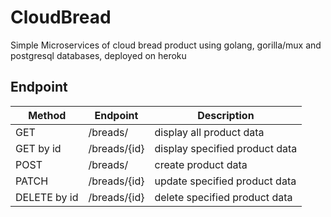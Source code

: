 # CloudBread
Simple Microservices of cloud bread product using golang, gorilla/mux and postgresql databases, deployed on heroku

## Endpoint
| Method  | Endpoint | Description |
| ------------- | ------------- | ------------- |
| GET  | /breads/  | display all product data |
| GET by id  | /breads/{id}  | display specified product data |
| POST  | /breads/  | create product data |
| PATCH  | /breads/{id}  | update specified product data |
| DELETE by id  | /breads/{id}  | delete specified product data |
